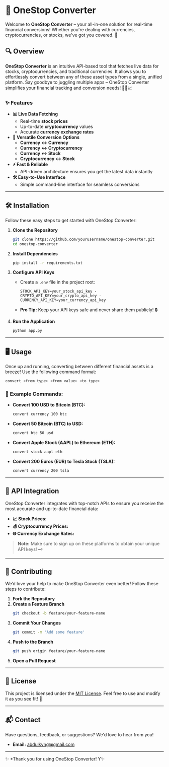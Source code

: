# 🚀 OneStop Converter


Welcome to **OneStop Converter** – your all-in-one solution for real-time financial conversions! Whether you're dealing with currencies, cryptocurrencies, or stocks, we've got you covered. 🌟

## 🔍 **Overview**

**OneStop Converter** is an intuitive API-based tool that fetches live data for stocks, cryptocurrencies, and traditional currencies. It allows you to effortlessly convert between any of these asset types from a single, unified platform. Say goodbye to juggling multiple apps – OneStop Converter simplifies your financial tracking and conversion needs! 💼💱📈

### ✨ **Features**
- **📊 Live Data Fetching**
  - Real-time **stock prices**
  - Up-to-date **cryptocurrency** values
  - Accurate **currency exchange rates**
- **🔄 Versatile Conversion Options**
  - **Currency ↔ Currency**
  - **Currency ↔ Cryptocurrency**
  - **Currency ↔ Stock**
  - **Cryptocurrency ↔ Stock**
- **⚡ Fast & Reliable**
  - API-driven architecture ensures you get the latest data instantly
- **🛠️ Easy-to-Use Interface**
  - Simple command-line interface for seamless conversions

---

## 🛠️ **Installation**

Follow these easy steps to get started with OneStop Converter:

1. **Clone the Repository**
    ```bash
    git clone https://github.com/yourusername/onestop-converter.git
    cd onestop-converter
    ```

2. **Install Dependencies**
    ```bash
    pip install -r requirements.txt
    ```

3. **Configure API Keys**
    - Create a `.env` file in the project root:
        ```env
        STOCK_API_KEY=your_stock_api_key -  
        CRYPTO_API_KEY=your_crypto_api_key - 
        CURRENCY_API_KEY=your_currency_api_key
        ```
    - **Pro Tip:** Keep your API keys safe and never share them publicly! 🔒

4. **Run the Application**
    ```bash
    python app.py
    ```

---

## 🖥️ **Usage**

Once up and running, converting between different financial assets is a breeze! Use the following command format:

```bash
convert <from_type> <from_value> <to_type>
```

### 🌟 **Example Commands:**

- **Convert 100 USD to Bitcoin (BTC):**
    ```bash
    convert currency 100 btc
    ```

- **Convert 50 Bitcoin (BTC) to USD:**
    ```bash
    convert btc 50 usd
    ```

- **Convert Apple Stock (AAPL) to Ethereum (ETH):**
    ```bash
    convert stock aapl eth
    ```

- **Convert 200 Euros (EUR) to Tesla Stock (TSLA):**
    ```bash
    convert currency 200 tsla
    ```

---

## 🔗 **API Integration**

OneStop Converter integrates with top-notch APIs to ensure you receive the most accurate and up-to-date financial data:

- **📈 Stock Prices:** 
- **💰 Cryptocurrency Prices:** 
- **🌐 Currency Exchange Rates:** 

> **Note:** Make sure to sign up on these platforms to obtain your unique API keys! 🗝️

---

## 🤝 **Contributing**

We’d love your help to make OneStop Converter even better! Follow these steps to contribute:

1. **Fork the Repository**
2. **Create a Feature Branch**
    ```bash
    git checkout -b feature/your-feature-name
    ```
3. **Commit Your Changes**
    ```bash
    git commit -m 'Add some feature'
    ```
4. **Push to the Branch**
    ```bash
    git push origin feature/your-feature-name
    ```
5. **Open a Pull Request**


---

## 📄 **License**

This project is licensed under the [MIT License](LICENSE). Feel free to use and modify it as you see fit! 📜

---

## 📬 **Contact**

Have questions, feedback, or suggestions? We'd love to hear from you!

- **Email:** [abdulkvng@gmail.com](abdulkvng@gmail.com)


---

✨ *Thank you for using OneStop Converter! Y✨
